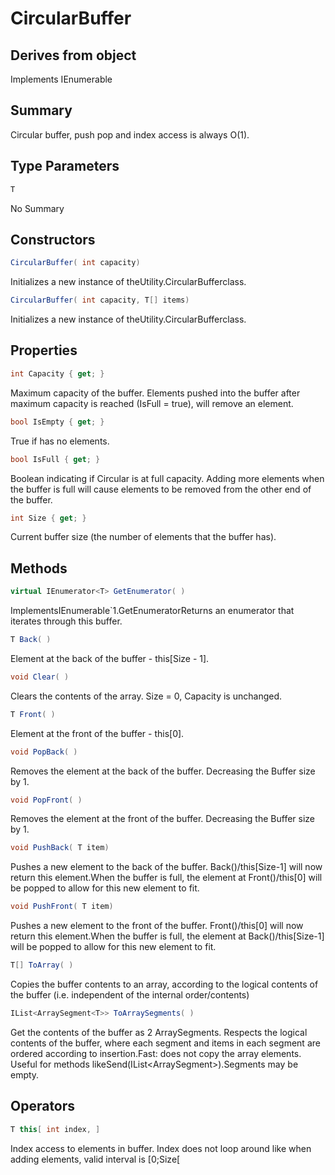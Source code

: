 # CircularBuffer<T>

## Derives from object
Implements IEnumerable<T>

## Summary

Circular buffer, push pop and index access is always O(1).
## Type Parameters

```c#
T
```
No Summary
## Constructors

```c#
CircularBuffer( int capacity) 
```
Initializes a new instance of theUtility.CircularBuffer<T>class.
```c#
CircularBuffer( int capacity, T[] items) 
```
Initializes a new instance of theUtility.CircularBuffer<T>class.
## Properties

```c#
int Capacity { get; } 
```
Maximum capacity of the buffer. Elements pushed into the buffer after
maximum capacity is reached (IsFull = true), will remove an element.
```c#
bool IsEmpty { get; } 
```
True if has no elements.
```c#
bool IsFull { get; } 
```
Boolean indicating if Circular is at full capacity.
Adding more elements when the buffer is full will
cause elements to be removed from the other end
of the buffer.
```c#
int Size { get; } 
```
Current buffer size (the number of elements that the buffer has).
## Methods

```c#
virtual IEnumerator<T> GetEnumerator( ) 
```
ImplementsIEnumerable`1.GetEnumeratorReturns an enumerator that iterates through this buffer.
```c#
T Back( ) 
```
Element at the back of the buffer - this[Size - 1].
```c#
void Clear( ) 
```
Clears the contents of the array. Size = 0, Capacity is unchanged.
```c#
T Front( ) 
```
Element at the front of the buffer - this[0].
```c#
void PopBack( ) 
```
Removes the element at the back of the buffer. Decreasing the
Buffer size by 1.
```c#
void PopFront( ) 
```
Removes the element at the front of the buffer. Decreasing the
Buffer size by 1.
```c#
void PushBack( T item) 
```
Pushes a new element to the back of the buffer. Back()/this[Size-1]
will now return this element.When the buffer is full, the element at Front()/this[0] will be
popped to allow for this new element to fit.
```c#
void PushFront( T item) 
```
Pushes a new element to the front of the buffer. Front()/this[0]
will now return this element.When the buffer is full, the element at Back()/this[Size-1] will be
popped to allow for this new element to fit.
```c#
T[] ToArray( ) 
```
Copies the buffer contents to an array, according to the logical
contents of the buffer (i.e. independent of the internal
order/contents)
```c#
IList<ArraySegment<T>> ToArraySegments( ) 
```
Get the contents of the buffer as 2 ArraySegments.
Respects the logical contents of the buffer, where
each segment and items in each segment are ordered
according to insertion.Fast: does not copy the array elements.
Useful for methods likeSend(IList<ArraySegment<Byte>>).Segments may be empty.
## Operators

```c#
T this[ int index, ] 
```
Index access to elements in buffer.
Index does not loop around like when adding elements,
valid interval is [0;Size[
